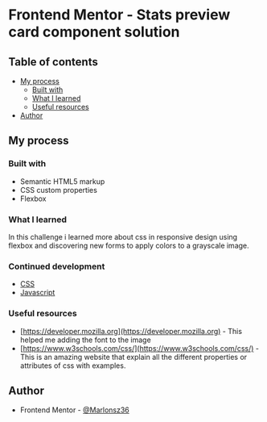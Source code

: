 
# Frontend Mentor - Stats preview card component solution

## Table of contents

- [My process](#my-process)
  - [Built with](#built-with)
  - [What I learned](#what-i-learned)
  - [Useful resources](#useful-resources)
- [Author](#author)


## My process

### Built with

- Semantic HTML5 markup
- CSS custom properties
- Flexbox


### What I learned

In this challenge i learned more about css in responsive design using flexbox and discovering new forms to apply colors to a grayscale image.


### Continued development
- [CSS](#CSS)
- [Javascript](#Javascript)




### Useful resources

- [https://developer.mozilla.org](https://developer.mozilla.org) - This helped me adding the font to the image
- [https://www.w3schools.com/css/](https://www.w3schools.com/css/) - This is an amazing website that explain all the different properties or attributes of css with examples.


## Author
- Frontend Mentor - [@Marlonsz36](https://www.frontendmentor.io/profile/Marlonsz36)

